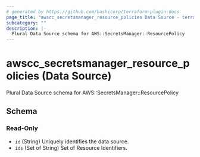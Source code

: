 ```yaml
---
# generated by https://github.com/hashicorp/terraform-plugin-docs
page_title: "awscc_secretsmanager_resource_policies Data Source - terraform-provider-awscc"
subcategory: ""
description: |-
  Plural Data Source schema for AWS::SecretsManager::ResourcePolicy
---
```


# awscc_secretsmanager_resource_policies (Data Source)

Plural Data Source schema for AWS::SecretsManager::ResourcePolicy



<!-- schema generated by tfplugindocs -->
## Schema

### Read-Only

- `id` (String) Uniquely identifies the data source.
- `ids` (Set of String) Set of Resource Identifiers.
